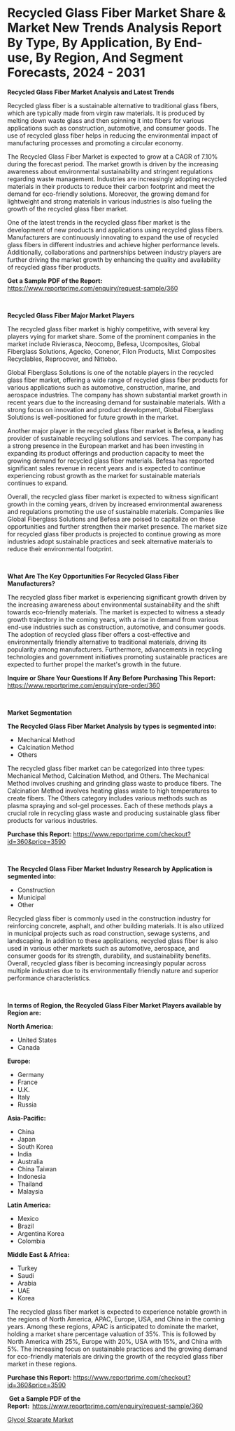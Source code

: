 <p><h1>Recycled Glass Fiber Market Share & Market New Trends Analysis Report By Type, By Application, By End-use, By Region, And Segment Forecasts, 2024 - 2031</h1></p><p><strong>Recycled Glass Fiber Market Analysis and Latest Trends</strong></p>
<p><p>Recycled glass fiber is a sustainable alternative to traditional glass fibers, which are typically made from virgin raw materials. It is produced by melting down waste glass and then spinning it into fibers for various applications such as construction, automotive, and consumer goods. The use of recycled glass fiber helps in reducing the environmental impact of manufacturing processes and promoting a circular economy.</p><p>The Recycled Glass Fiber Market is expected to grow at a CAGR of 7.10% during the forecast period. The market growth is driven by the increasing awareness about environmental sustainability and stringent regulations regarding waste management. Industries are increasingly adopting recycled materials in their products to reduce their carbon footprint and meet the demand for eco-friendly solutions. Moreover, the growing demand for lightweight and strong materials in various industries is also fueling the growth of the recycled glass fiber market.</p><p>One of the latest trends in the recycled glass fiber market is the development of new products and applications using recycled glass fibers. Manufacturers are continuously innovating to expand the use of recycled glass fibers in different industries and achieve higher performance levels. Additionally, collaborations and partnerships between industry players are further driving the market growth by enhancing the quality and availability of recycled glass fiber products.</p></p>
<p><strong>Get a Sample PDF of the Report:&nbsp;</strong> <a href="https://www.reportprime.com/enquiry/request-sample/360">https://www.reportprime.com/enquiry/request-sample/360</a></p>
<p>&nbsp;</p>
<p><strong>Recycled Glass Fiber Major Market Players</strong></p>
<p><p>The recycled glass fiber market is highly competitive, with several key players vying for market share. Some of the prominent companies in the market include Rivierasca, Neocomp, Befesa, Ucomposites, Global Fiberglass Solutions, Agecko, Conenor, Filon Products, Mixt Composites Recyclables, Reprocover, and Nittobo.</p><p>Global Fiberglass Solutions is one of the notable players in the recycled glass fiber market, offering a wide range of recycled glass fiber products for various applications such as automotive, construction, marine, and aerospace industries. The company has shown substantial market growth in recent years due to the increasing demand for sustainable materials. With a strong focus on innovation and product development, Global Fiberglass Solutions is well-positioned for future growth in the market.</p><p>Another major player in the recycled glass fiber market is Befesa, a leading provider of sustainable recycling solutions and services. The company has a strong presence in the European market and has been investing in expanding its product offerings and production capacity to meet the growing demand for recycled glass fiber materials. Befesa has reported significant sales revenue in recent years and is expected to continue experiencing robust growth as the market for sustainable materials continues to expand.</p><p>Overall, the recycled glass fiber market is expected to witness significant growth in the coming years, driven by increased environmental awareness and regulations promoting the use of sustainable materials. Companies like Global Fiberglass Solutions and Befesa are poised to capitalize on these opportunities and further strengthen their market presence. The market size for recycled glass fiber products is projected to continue growing as more industries adopt sustainable practices and seek alternative materials to reduce their environmental footprint.</p></p>
<p>&nbsp;</p>
<p><strong>What Are The Key Opportunities For Recycled Glass Fiber Manufacturers?</strong></p>
<p><p>The recycled glass fiber market is experiencing significant growth driven by the increasing awareness about environmental sustainability and the shift towards eco-friendly materials. The market is expected to witness a steady growth trajectory in the coming years, with a rise in demand from various end-use industries such as construction, automotive, and consumer goods. The adoption of recycled glass fiber offers a cost-effective and environmentally friendly alternative to traditional materials, driving its popularity among manufacturers. Furthermore, advancements in recycling technologies and government initiatives promoting sustainable practices are expected to further propel the market's growth in the future.</p></p>
<p><strong>Inquire or Share Your Questions If Any Before Purchasing This Report:</strong> <a href="https://www.reportprime.com/enquiry/pre-order/360">https://www.reportprime.com/enquiry/pre-order/360</a></p>
<p>&nbsp;</p>
<p><strong>Market Segmentation</strong></p>
<p><strong>The Recycled Glass Fiber Market Analysis by types is segmented into:</strong></p>
<p><ul><li>Mechanical Method</li><li>Calcination Method</li><li>Others</li></ul></p>
<p><p>The recycled glass fiber market can be categorized into three types: Mechanical Method, Calcination Method, and Others. The Mechanical Method involves crushing and grinding glass waste to produce fibers. The Calcination Method involves heating glass waste to high temperatures to create fibers. The Others category includes various methods such as plasma spraying and sol-gel processes. Each of these methods plays a crucial role in recycling glass waste and producing sustainable glass fiber products for various industries.</p></p>
<p><strong>Purchase this Report:&nbsp;</strong><a href="https://www.reportprime.com/checkout?id=360&price=3590">https://www.reportprime.com/checkout?id=360&price=3590</a></p>
<p>&nbsp;</p>
<p><strong>The Recycled Glass Fiber Market Industry Research by Application is segmented into:</strong></p>
<p><ul><li>Construction</li><li>Municipal</li><li>Other</li></ul></p>
<p><p>Recycled glass fiber is commonly used in the construction industry for reinforcing concrete, asphalt, and other building materials. It is also utilized in municipal projects such as road construction, sewage systems, and landscaping. In addition to these applications, recycled glass fiber is also used in various other markets such as automotive, aerospace, and consumer goods for its strength, durability, and sustainability benefits. Overall, recycled glass fiber is becoming increasingly popular across multiple industries due to its environmentally friendly nature and superior performance characteristics.</p></p>
<p>&nbsp;</p>
<p><strong>In terms of Region, the Recycled Glass Fiber Market Players available by Region are:</strong></p>
<p>
    <p> <strong> North America: </strong>
        <ul>
            <li>United States</li>
            <li>Canada</li>
        </ul>
        </p> 
    <p> <strong> Europe: </strong>
        <ul>
            <li>Germany</li>
            <li>France</li>
            <li>U.K.</li>
            <li>Italy</li>
            <li>Russia</li>
        </ul>
        </p> 
    <p> <strong> Asia-Pacific: </strong>
        <ul>
            <li>China</li>
            <li>Japan</li>
            <li>South Korea</li>
            <li>India</li>
            <li>Australia</li>
            <li>China Taiwan</li>
            <li>Indonesia</li>
            <li>Thailand</li>
            <li>Malaysia</li>
        </ul>
        </p> 
    <p> <strong> Latin America: </strong>
        <ul>
            <li>Mexico</li>
            <li>Brazil</li>
            <li>Argentina Korea</li>
            <li>Colombia</li>
        </ul>
        </p> 
    <p> <strong> Middle East & Africa: </strong>
        <ul>
            <li>Turkey</li>
            <li>Saudi</li>
            <li>Arabia</li>
            <li>UAE</li>
            <li>Korea</li>
        </ul>
    </p>
    </p>
<p><p>The recycled glass fiber market is expected to experience notable growth in the regions of North America, APAC, Europe, USA, and China in the coming years. Among these regions, APAC is anticipated to dominate the market, holding a market share percentage valuation of 35%. This is followed by North America with 25%, Europe with 20%, USA with 15%, and China with 5%. The increasing focus on sustainable practices and the growing demand for eco-friendly materials are driving the growth of the recycled glass fiber market in these regions.</p></p>
<p><strong>Purchase this Report: </strong><a href="https://www.reportprime.com/checkout?id=360&price=3590">https://www.reportprime.com/checkout?id=360&price=3590</a></p>
<p>&nbsp;<strong>Get a Sample PDF of the Report:&nbsp;&nbsp;</strong><a href="https://www.reportprime.com/enquiry/request-sample/360">https://www.reportprime.com/enquiry/request-sample/360</a></p>
<p><strong></strong></p>
<p><p><a href="https://eight-handstand-8fb.notion.site/Glycol-Stearate-Market-Size-and-Examines-its-Market-Scope-with-a-Primary-Focus-on-Growth-Opportuni-ecc4b6e3fd75457ea94f955c2d8825f3">Glycol Stearate Market</a></p></p>